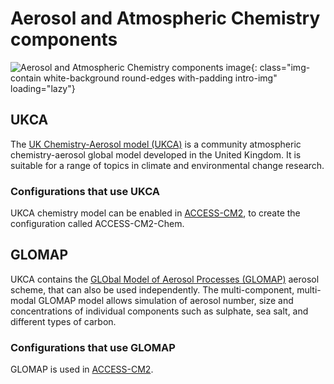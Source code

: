#  Aerosol and Atmospheric Chemistry components 

![Aerosol and Atmospheric Chemistry components image](/assets/component-logos/component-maps/aerosol-chemistry-component-map.png){: class="img-contain white-background round-edges with-padding intro-img" loading="lazy"}

## UKCA

The [UK Chemistry-Aerosol model (UKCA)](https://www.ukca.ac.uk/wiki/index.php/UKCA) is a community atmospheric chemistry-aerosol global model developed in the United Kingdom. It is suitable for a range of topics in climate and environmental change research.

### Configurations that use UKCA
UKCA chemistry model can be enabled in [ACCESS-CM2](/models/configurations/access-cm#access-cm2), to create the configuration called ACCESS-CM2-Chem.

## GLOMAP

UKCA contains the [GLObal Model of Aerosol Processes (GLOMAP)](https://www.ukca.ac.uk/wiki/index.php/Aerosol_Subproject) aerosol scheme, that can also be used independently. The multi-component, multi-modal GLOMAP model allows simulation of aerosol number, size and concentrations of individual components such as sulphate, sea salt, and different types of carbon.

### Configurations that use GLOMAP
GLOMAP is used in [ACCESS-CM2](/models/configurations/access-cm#access-cm2).
